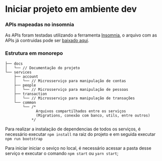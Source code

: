 # Iniciar projeto em ambiente dev

### APIs mapeadas no insomnia

As APIs foram testadas utilizando a ferramenta [Insomnia](https://insomnia.rest/), o arquivo com as APIs já contruidas pode ser [baixado aqui](insominia-map-apis.json).

### Estrutura em monorepo

```
├── docs
│   └── // Documentação do projeto
└── services
    ├── account
    │   └── // Microsserviço para manipulação de contas
    ├── people
    │   └── // Microsserviço para manipulação de pessoas
    ├── transaction
    │   └── // Microsserviço para manipulação de transações
    └── common
        └── /*
              Arquivos compartilhados entre os serviços
              (Migrations, conexão com banco, utils, entre outros)
            */
```

Para realizar a instalação de dependencias de todos os serviços, é necessário executar `npm install` na raiz do projeto e em seguida executar `npm run bootstrap`

Para iniciar iniciar o seviço no local, é necessário acessar a pasta desse serviço e executar o comando `npm start` ou `yarn start`;

